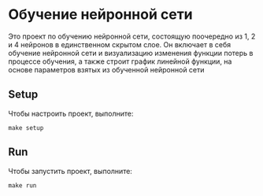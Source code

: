 
# Обучение нейронной сети
Это проект по обучению нейронной сети, состоящую поочередно из 1, 2 и 4 нейронов в единственном скрытом слое. Он включает в себя обучение нейронной сети и визуализацию изменения функции потерь в процессе обучения, а также строит график линейной функции, на основе параметров взятых из обученной нейронной сети

## Setup
Чтобы настроить проект, выполните:
```
make setup
```

## Run

Чтобы запустить проект, выполните:
```
make run
```

